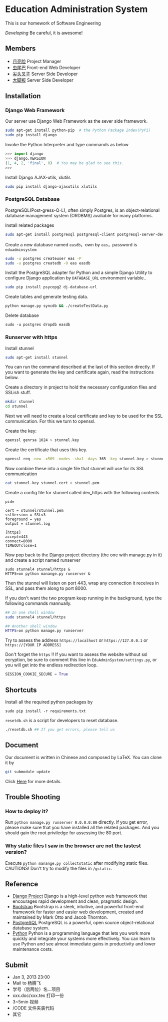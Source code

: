 # Education Administration System
This is our homework of Software Engineering

*Developing* Be careful, it is awesome!

## Members
* [月亮脸](https://github.com/iphkwan) Project Manager
* [虫尾巴](https://github.com/19thhell) Front-end Web Developer
* [尖头叉子](https://github.com/zonyitoo) Server Side Developer
* [大脚板](https://github.com/sheepke) Server Side Developer

## Installation
### Django Web Framework

Our server use Django Web Framework as the sever side framework.

```bash
sudo apt-get install python-pip  # the Python Package Index(PyPI)
sudo pip install django
```

Invoke the Python Interpreter and type commands as below
```python
>>> import django
>>> django.VERSION
(1, 4, 2, 'final', 0)  # You may be glad to see this.
>>>
```

Install Django AJAX-utils, xlutils
```bash
sudo pip install django-ajaxutils xlutils
```

### PostgreSQL Database

PostgreSQL(Post-gress-Q-L), often simply Postgres, is an object-relational database management system (ORDBMS) avaliable for many platforms.

Install related packages

```bash
sudo apt-get install postgresql postgresql-client postgresql-server-dev-all # Postgresql server & client
```

Create a new database named `easdb`，own by `eas`，password is `eduadminsystem`

```bash
sudo -u postgres createuser eas -P
sudo -u postgres createdb -O eas easdb
```

Install the PostgreSQL adapter for Python and a simple Django Utility to configure Django application by `DATABASE_URL` environment variable..

```bash
sudo pip install psycopg2 dj-database-url
```

Create tables and generate testing data.

```bash
python manage.py syncdb && ./createTestData.py
```

Delete database

```
sudo -u postgres dropdb easdb
```

### Runserver with https

Install stunnel

```bash
sudo apt-get install stunnel
```

You can run the command described at the last of this section directly. If you want to generate the key and certificate again, read the instructions below.

Create a directory in project to hold the necessary configuration files and SSLish stuff.

```bash 
mkdir stunnel
cd stunnel
```

Next we will need to create a local certificate and key to be used for the SSL communication. For this we turn to openssl.

Create the key:

```bash
openssl genrsa 1024 > stunnel.key
```

Create the certificate that uses this key.

```bash
openssl req -new -x509 -nodes -sha1 -days 365 -key stunnel.key > stunnel.cert
```

Now combine these into a single file that stunnel will use for its SSL communication

```bash
cat stunnel.key stunnel.cert > stunnel.pem
```

Create a config file for stunnel called dev\_https with the following contents
```
pid=

cert = stunnel/stunnel.pem
sslVersion = SSLv3
foreground = yes
output = stunnel.log

[https]
accept=443
connect=8000
TIMEOUTclose=1
```

Now pop back to the Django project directory (the one with manage.py in it) and create a script named runserver

```
sudo stunnel4 stunnel/https &
HTTPS=on python manange.py runserver &
```

Then the stunnel will listen on port 443, wrap any connection it receives in SSL, and pass them along to port 8000.

If you don't want the two program keep running in the background, type the following commands mannually.

```bash
## In one shell window
sudo stunnel4 stunnel/https

## Another shell window
HTTPS=on python manage.py runserver
```

Try to assess the address `https://localhost` or `https://127.0.0.1` or `https://[YOUR IP ADDRESS]`

Don't forget the `https` !! If you want to assess the website without ssl ecryption, be sure to comment this line in `EduAdminSystem/settings.py`, or you will get into the endless redirection loop.

```python
SESSION_COOKIE_SECURE = True
```

## Shortcuts
Install all the required python packages by
```
sudo pip install -r requirements.txt
```

`resetdb.sh` is a script for developers to reset database.
```bash
./resetdb.sh ## If you get errors, please tell us
```

## Document
Our document is written in Chinese and composed by LaTeX. You can clone it by 

```bash
git submodule update
```

Click [Here](https://github.com/zonyitoo/EduAdminSystemDoc) for more details.

## Trouble Shooting
### How to deploy it?

Run `python manage.py runserver 0.0.0.0:80` directly. If you get error, please make sure that you have installed all the related packages. And you should gain the root priviledge for assessing the 80 port.

### Why static files I saw in the browser are not the lastest version?

Execute `python manange.py collectstatic` after modifying static files. CAUTIONS! Don't try to modify the files in `/gstatic`.

## Reference
* [Django Project](https://www.djangoproject.com/) Django is a high-level python web framework that encourages rapid development and clean, pragmatic design.
* [Bootstrap](https://github.com/twitter/bootstrap) Bootstrap is a sleek, intuitive, and powerful front-end framework for faster and easier web development, created and maintained by Mark Otto and Jacob Thornton.
* [PostgreSQL](http://www.postgresql.org/) PostgreSQL is a powerful, open source object-relational database system.
* [Python](http://www.python.org/) Python is a programming language that lets you work more quickly and integrate your systems more effectively. You can learn to use Python and see almost immediate gains in productivity and lower maintenance costs.

## Submit
* Jan 3, 2013 23:00
* Mail to 杨腾飞
* 学号（后两位）名...项目
* xxx.doc/xxx.tex  打印一份
* 3~5min 视频
* /CODE 文件夹装代码
* 其它

